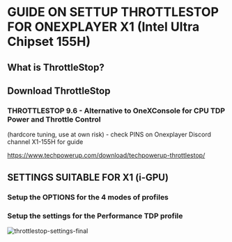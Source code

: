 # GUIDE ON SETTUP THROTTLESTOP FOR ONEXPLAYER X1 (Intel Ultra Chipset 155H)

## What is ThrottleStop?

## Download ThrottleStop
### THROTTLESTOP 9.6 - Alternative to OneXConsole for CPU TDP Power and Throttle Control
(hardcore tuning, use at own risk) - check PINS on Onexplayer Discord channel X1-155H for guide

https://www.techpowerup.com/download/techpowerup-throttlestop/

## SETTINGS SUITABLE FOR X1 (i-GPU)
### Setup the OPTIONS for the 4 modes of profiles

### Setup the settings for the Performance TDP profile

![throttlestop-settings-final](https://github.com/davidteosk/Onexplayer-X1-EGPU-Guide/assets/12351598/b432c000-23c9-4b6c-987e-a471ce55a0ad)
